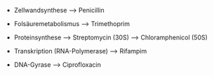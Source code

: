 - Zellwandsynthese
--> Penicillin

- Folsäuremetabolismus
--> Trimethoprim

- Proteinsynthese
--> Streptomycin (30S)
--> Chloramphenicol (50S)

- Transkription (RNA-Polymerase)
--> Rifampim

- DNA-Gyrase
--> Ciprofloxacin